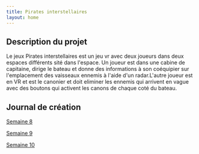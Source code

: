 ```yaml
---
title: Pirates interstellaires
layout: home
---
```


## Description du projet

Le jeux Pirates interstellaires est un jeu vr avec deux joueurs dans deux espaces différents sité dans l'espace. Un joueur est dans une cabine de capitaine, dirige le bateau et donne des informations à son coéquipier sur l'emplacement des vaisseaux ennemis à l'aide d'un radar.L'autre joueur est en VR et est le canonier et doit eliminer les ennemis qui arrivent en vague avec des boutons qui activent les canons de chaque coté du bateau.

## Journal de création

[Semaine 8](journaux/semaine8.md)

[Semaine 9](journaux/semaine9.md)

[Semaine 10](journaux/semaine10.md)
